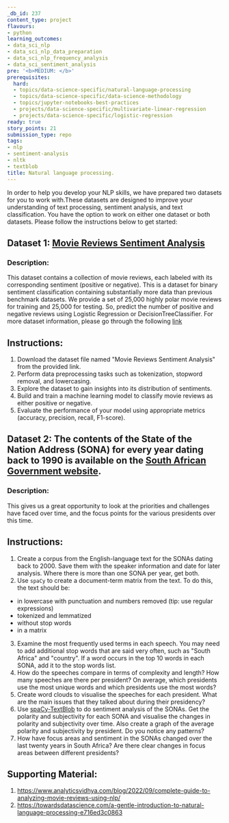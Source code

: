 ```yaml
---
_db_id: 237
content_type: project
flavours:
- python
learning_outcomes:
- data_sci_nlp
- data_sci_nlp_data_preparation
- data_sci_nlp_frequency_analysis
- data_sci_sentiment_analysis
pre: '<b>MEDIUM: </b>'
prerequisites:
  hard:
  - topics/data-science-specific/natural-language-processing
  - topics/data-science-specific/data-science-methodology
  - topics/jupyter-notebooks-best-practices
  - projects/data-science-specific/multivariate-linear-regression
  - projects/data-science-specific/logistic-regression
ready: true
story_points: 21
submission_type: repo
tags:
- nlp
- sentiment-analysis
- nltk
- textblob
title: Natural language processing.
---
```

In order to help you develop your NLP skills, we have prepared two datasets for you to work with.These datasets are designed to improve your understanding of text processing, sentiment analysis, and text classification. You have the option to work on either one dataset or both datasets. Please follow the instructions below to get started:

## Dataset 1: [Movie Reviews Sentiment Analysis](https://www.kaggle.com/datasets/lakshmi25npathi/imdb-dataset-of-50k-movie-reviews)

### Description: 
This dataset contains a collection of movie reviews, each labeled with its corresponding sentiment (positive or negative). This is a dataset for binary sentiment classification containing substantially more data than previous benchmark datasets. We provide a set of 25,000 highly polar movie reviews for training and 25,000 for testing. So, predict the number of positive and negative reviews using Logistic Regression or DecisionTreeClassifier.
For more dataset information, please go through the following [link](http://ai.stanford.edu/~amaas/data/sentiment/)

## Instructions:
1. Download the dataset file named "Movie Reviews Sentiment Analysis" from the provided link.
2. Perform data preprocessing tasks such as tokenization, stopword removal, and lowercasing.
3. Explore the dataset to gain insights into its distribution of sentiments.
4. Build and train a machine learning model to classify movie reviews as either positive or negative.
5. Evaluate the performance of your model using appropriate metrics (accuracy, precision, recall, F1-score).
   
## Dataset 2: The contents of the State of the Nation Address (SONA) for every year dating back to 1990 is available on the [South African Government website](https://www.gov.za/state-nation-address).

### Description:
This gives us a great opportunity to look at the priorities and challenges have faced over time, and the focus points for the various presidents over this time.

## Instructions:
1. Create a corpus from the English-language text for the SONAs dating back to 2000. Save them with the speaker information and date for later analysis. Where there is more than one SONA per year, get both.
2. Use `spaCy` to create a document-term matrix from the text. To do this, the text should be:  
  * in lowercase with punctuation and numbers removed (tip: use regular expressions)
  * tokenized and lemmatized
  * without stop words
  * in a matrix
3. Examine the most frequently used terms in each speech. You may need to add additional stop words that are said very often, such as "South Africa" and "country". If a word occurs in the top 10 words in each SONA, add it to the stop words list.
4. How do the speeches compare in terms of complexity and length? How many speeches are there per president? On average, which presidents use the most unique words and which presidents use the most words?
5. Create word clouds to visualise the speeches for each president. What are the main issues that they talked about during their presidency?
6. Use [spaCy-TextBlob](https://spacy.io/universe/project/spacy-textblob) to do sentiment analysis of the SONAs. Get the polarity and subjectivity for each SONA and visualise the changes in polarity and subjectivity over time. Also create a graph of the average polarity and subjectivity by president. Do you notice any patterns?
7. How have focus areas and sentiment in the SONAs changed over the last twenty years in South Africa? Are there clear changes in focus areas between different presidents?

## Supporting Material:
1. https://www.analyticsvidhya.com/blog/2022/09/complete-guide-to-analyzing-movie-reviews-using-nlp/
2. https://towardsdatascience.com/a-gentle-introduction-to-natural-language-processing-e716ed3c0863
